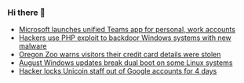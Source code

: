 ### Hi there 👋

<!--START_SECTION:feed-->
* [Microsoft launches unified Teams app for personal, work accounts](https://www.bleepingcomputer.com/news/microsoft/microsoft-launches-unified-teams-app-for-personal-work-accounts/)
* [Hackers use PHP exploit to backdoor Windows systems with new malware](https://www.bleepingcomputer.com/news/security/hackers-use-php-exploit-to-backdoor-windows-systems-with-new-malware/)
* [Oregon Zoo warns visitors their credit card details were stolen](https://www.bleepingcomputer.com/news/security/oregon-zoo-warns-visitors-their-credit-card-details-were-stolen/)
* [August Windows updates break dual boot on some Linux systems](https://www.bleepingcomputer.com/news/microsoft/august-windows-updates-break-dual-boot-on-some-linux-systems/)
* [Hacker locks Unicoin staff out of Google accounts for 4 days](https://www.bleepingcomputer.com/news/security/hacker-locks-unicoin-staff-out-of-google-accounts-for-4-days/)
<!--END_SECTION:feed-->

<!--
**frankenk/frankenk** is a ✨ _special_ ✨ repository because its `README.md` (this file) appears on your GitHub profile.

Here are some ideas to get you started:

- 🔭 I’m currently working on ...
- 🌱 I’m currently learning ...
- 👯 I’m looking to collaborate on ...
- 🤔 I’m looking for help with ...
- 💬 Ask me about ...
- 📫 How to reach me: ...
- 😄 Pronouns: ...
- ⚡ Fun fact: ...
-->



